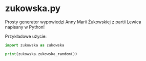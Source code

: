 # zukowska.py
Prosty generator wypowiedzi Anny Marii Żukowskiej z partii Lewica napisany w Python!

Przykładowe użycie:
```python
import zukowska as zukowska

print(zukowska.zukowska_random())
```

